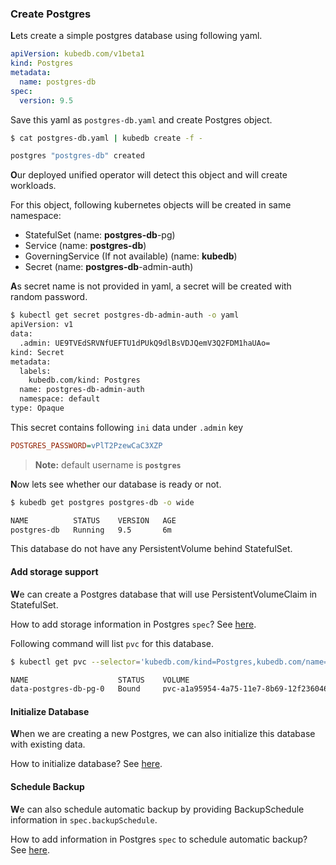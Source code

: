 ### Create Postgres

**L**ets create a simple postgres database using following yaml.

```yaml
apiVersion: kubedb.com/v1beta1
kind: Postgres
metadata:
  name: postgres-db
spec:
  version: 9.5
```

Save this yaml as `postgres-db.yaml` and create Postgres object.

```bash
$ cat postgres-db.yaml | kubedb create -f -

postgres "postgres-db" created
```

**O**ur deployed unified operator will detect this object and will create workloads.

For this object, following kubernetes objects will be created in same namespace:
* StatefulSet (name: **postgres-db**-pg)
* Service (name: **postgres-db**)
* GoverningService (If not available) (name: **kubedb**)
* Secret (name: **postgres-db**-admin-auth)

**A**s secret name is not provided in yaml, a secret will be created with random password.

```bash
$ kubectl get secret postgres-db-admin-auth -o yaml
apiVersion: v1
data:
  .admin: UE9TVEdSRVNfUEFTU1dPUkQ9dlBsVDJQemV3Q2FDM1haUAo=
kind: Secret
metadata:
  labels:
    kubedb.com/kind: Postgres
  name: postgres-db-admin-auth
  namespace: default
type: Opaque
```

This secret contains following `ini` data under `.admin` key

```ini
POSTGRES_PASSWORD=vPlT2PzewCaC3XZP
```
> **Note:** default username is **`postgres`**

**N**ow lets see whether our database is ready or not.

```bash
$ kubedb get postgres postgres-db -o wide

NAME          STATUS    VERSION   AGE
postgres-db   Running   9.5       6m
```

This database do not have any PersistentVolume behind StatefulSet.

#### Add storage support

**W**e can create a Postgres database that will use PersistentVolumeClaim in StatefulSet.

How to add storage information in Postgres `spec`? See [here](../../database/support-storage.md).

Following command will list `pvc` for this database.

```bash
$ kubectl get pvc --selector='kubedb.com/kind=Postgres,kubedb.com/name=postgres-db'

NAME                    STATUS    VOLUME                                     CAPACITY   ACCESSMODES   AGE
data-postgres-db-pg-0   Bound     pvc-a1a95954-4a75-11e7-8b69-12f236046fba   10Gi       RWO           2m
```

#### Initialize Database

**W**hen we are creating a new Postgres, we can also initialize this database with existing data.

How to initialize database? See [here](../../database/initialize-database.md).


#### Schedule Backup

**W**e can also schedule automatic backup by providing BackupSchedule information in `spec.backupSchedule`.

How to add information in Postgres `spec` to schedule automatic backup? See [here](../../database/schedule-backup.md).

